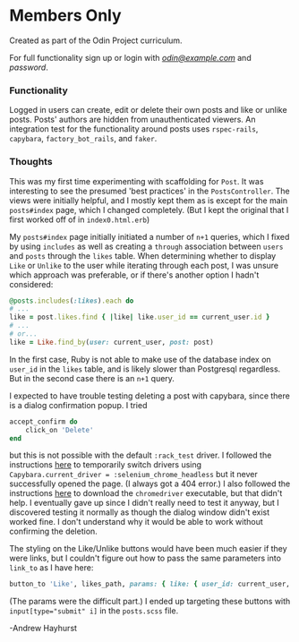 # Members Only

Created as part of the Odin Project curriculum.

For full functionality sign up or login with *odin@example.com* and *password*.

### Functionality

Logged in users can create, edit or delete their own posts and like or unlike posts. Posts' authors are hidden from unauthenticated viewers. An integration test for the functionality around posts uses `rspec-rails`, `capybara`, `factory_bot_rails`, and `faker`.

### Thoughts

This was my first time experimenting with scaffolding for `Post`. It was interesting to see the presumed 'best practices' in the `PostsController`. The views were initially helpful, and I mostly kept them as is except for the main `posts#index` page, which I changed completely. (But I kept the original that I first worked off of in `index0.html.erb`)

My `posts#index` page initially initiated a number of `n+1` queries, which I fixed by using `includes` as well as creating a `through` association between `users` and `posts` through the `likes` table. When determining whether to display `Like` or `Unlike` to the user while iterating through each post, I was unsure which approach was preferable, or if there's another option I hadn't considered:

```ruby
@posts.includes(:likes).each do
# ...
like = post.likes.find { |like| like.user_id == current_user.id }
# ...
# or...
like = Like.find_by(user: current_user, post: post)
```

In the first case, Ruby is not able to make use of the database index on `user_id` in the `likes` table, and is likely slower than Postgresql regardless. But in the second case there is an `n+1` query.

I expected to have trouble testing deleting a post with capybara, since there is a dialog confirmation popup. I tried

```ruby
accept_confirm do
	click_on 'Delete'
end
```

but this is not possible with the default `:rack_test` driver. I followed the instructions [here](https://github.com/teamcapybara/capybara/blob/master/README.md#drivers) to temporarily switch drivers using `Capybara.current_driver = :selenium_chrome_headless` but it never successfully opened the page. (I always got a 404 error.) I also followed the instructions [here](https://github.com/SeleniumHQ/selenium/wiki/ChromeDriver) to download the `chromedriver` executable, but that didn't help. I eventually gave up since I didn't really need to test it anyway, but I discovered testing it normally as though the dialog window didn't exist worked fine. I don't understand why it would be able to work without confirming the deletion.

The styling on the Like/Unlike buttons would have been much easier if they were links, but I couldn't figure out how to pass the same parameters into `link_to` as I have here:

```ruby
button_to 'Like', likes_path, params: { like: { user_id: current_user, post_id: post } }, class: 'like-link'
```

(The params were the difficult part.) I ended up targeting these buttons with `input[type="submit" i]` in the `posts.scss` file.

-Andrew Hayhurst